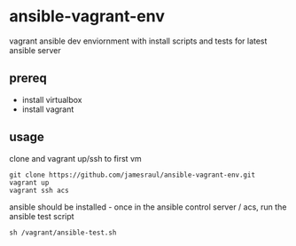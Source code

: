 # ansible-vagrant-env

vagrant ansible dev enviornment with install scripts and tests for latest ansible server

## prereq

- install virtualbox
- install vagrant

## usage

clone and vagrant up/ssh to first vm

    git clone https://github.com/jamesraul/ansible-vagrant-env.git
    vagrant up
    vagrant ssh acs

ansible should be installed - once in the ansible control server / acs, run the ansible test script

    sh /vagrant/ansible-test.sh


